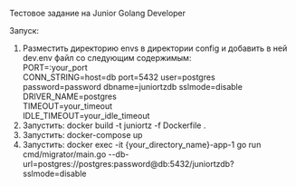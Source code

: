 Тестовое задание на Junior Golang Developer

Запуск:

1) Разместить директорию envs в директории config и добавить в ней dev.env файл со
следующим содержимым: </br>
PORT=:your_port </br>
CONN_STRING=host=db port=5432 user=postgres password=password dbname=juniortzdb sslmode=disable </br>
DRIVER_NAME=postgres </br>
TIMEOUT=your_timeout </br>
IDLE_TIMEOUT=your_idle_timeout </br>
2) Запустить: docker build -t juniortz -f Dockerfile . </br>
3) Запустить: docker-compose up </br>
4) Запустить: docker exec -it {your_directory_name}-app-1 go run cmd/migrator/main.go --db-url=postgres://postgres:password@db:5432/juniortzdb?sslmode=disable </br>
